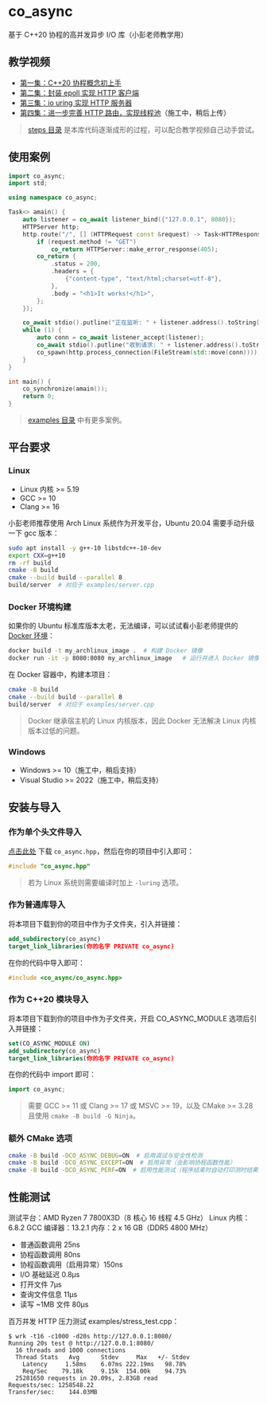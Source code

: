 # co_async

基于 C++20 协程的高并发异步 I/O 库（小彭老师教学用）

## 教学视频

- [第一集：C++20 协程概念初上手](https://www.bilibili.com/video/BV1Yz421Z7rZ)
- [第二集：封装 epoll 实现 HTTP 客户端](https://www.bilibili.com/video/BV18t421G7fD)
- [第三集：io uring 实现 HTTP 服务器](https://www.bilibili.com/video/BV1yD421H7KY)
- [第四集：进一步完善 HTTP 路由，实现线程池](https://space.bilibili.com/263032155)（施工中，稍后上传）

> [steps 目录](steps) 是本库代码逐渐成形的过程，可以配合教学视频自己动手尝试。

## 使用案例

```cpp
import co_async;
import std;

using namespace co_async;

Task<> amain() {
    auto listener = co_await listener_bind({"127.0.0.1", 8080});
    HTTPServer http;
    http.route("/", [] (HTTPRequest const &request) -> Task<HTTPResponse> {
        if (request.method != "GET")
            co_return HTTPServer::make_error_response(405);
        co_return {
            .status = 200,
            .headers = {
                {"content-type", "text/html;charset=utf-8"},
            },
            .body = "<h1>It works!</h1>",
        };
    });

    co_await stdio().putline("正在监听: " + listener.address().toString());
    while (1) {
        auto conn = co_await listener_accept(listener);
        co_await stdio().putline("收到请求: " + listener.address().toString());
        co_spawn(http.process_connection(FileStream(std::move(conn))));
    }
}

int main() {
    co_synchronize(amain());
    return 0;
}
```

> [examples 目录](examples) 中有更多案例。

## 平台要求

### Linux

- Linux 内核 >= 5.19
- GCC >= 10
- Clang >= 16

小彭老师推荐使用 Arch Linux 系统作为开发平台，Ubuntu 20.04 需要手动升级一下 gcc 版本：

```bash
sudo apt install -y g++-10 libstdc++-10-dev
export CXX=g++10
rm -rf build
cmake -B build
cmake --build build --parallel 8
build/server  # 对应于 examples/server.cpp
```

### Docker 环境构建

如果你的 Ubuntu 标准库版本太老，无法编译，可以试试看小彭老师提供的 [Docker 环境](Dockerfile)：

```bash
docker build -t my_archlinux_image .  # 构建 Docker 镜像
docker run -it -p 8080:8080 my_archlinux_image   # 运行并进入 Docker 镜像，映射端口 8080 到本机
```

在 Docker 容器中，构建本项目：

```bash
cmake -B build
cmake --build build --parallel 8
build/server  # 对应于 examples/server.cpp
```

> Docker 继承宿主机的 Linux 内核版本，因此 Docker 无法解决 Linux 内核版本过低的问题。

### Windows

- Windows >= 10（施工中，稍后支持）
- Visual Studio >= 2022（施工中，稍后支持）

## 安装与导入

### 作为单个头文件导入

[点击此处](scripts/co_async.hpp) 下载 `co_async.hpp`，然后在你的项目中引入即可：

```cpp
#include "co_async.hpp"
```

> 若为 Linux 系统则需要编译时加上 `-luring` 选项。

### 作为普通库导入

将本项目下载到你的项目中作为子文件夹，引入并链接：

```cmake
add_subdirectory(co_async)
target_link_libraries(你的名字 PRIVATE co_async)
```

在你的代码中导入即可：

```cpp
#include <co_async/co_async.hpp>
```

### 作为 C++20 模块导入

将本项目下载到你的项目中作为子文件夹，开启 CO_ASYNC_MODULE 选项后引入并链接：

```cmake
set(CO_ASYNC_MODULE ON)
add_subdirectory(co_async)
target_link_libraries(你的名字 PRIVATE co_async)
```

在你的代码中 import 即可：

```cpp
import co_async;
```

> 需要 GCC >= 11 或 Clang >= 17 或 MSVC >= 19，以及 CMake >= 3.28 且使用 `cmake -B build -G Ninja`。

### 额外 CMake 选项

```bash
cmake -B build -DCO_ASYNC_DEBUG=ON  # 启用调试与安全性检测
cmake -B build -DCO_ASYNC_EXCEPT=ON  # 启用异常（会影响协程函数性能）
cmake -B build -DCO_ASYNC_PERF=ON  # 启用性能测试（程序结束时自动打印测时结果）
```

## 性能测试

测试平台：AMD Ryzen 7 7800X3D（8 核心 16 线程 4.5 GHz）
Linux 内核：6.8.2
GCC 编译器：13.2.1
内存：2 x 16 GB（DDR5 4800 MHz）

- 普通函数调用 25ns
- 协程函数调用 80ns
- 协程函数调用（启用异常）150ns
- I/O 基础延迟 0.8µs
- 打开文件 7µs
- 查询文件信息 11µs
- 读写 ~1MB 文件 80µs

百万并发 HTTP 压力测试 examples/stress_test.cpp：

```
$ wrk -t16 -c1000 -d20s http://127.0.0.1:8080/
Running 20s test @ http://127.0.0.1:8080/
  16 threads and 1000 connections
  Thread Stats   Avg      Stdev     Max   +/- Stdev
    Latency     1.58ms    6.07ms 222.19ms   98.78%
    Req/Sec    79.18k     9.15k  154.00k    94.73%
  25281650 requests in 20.09s, 2.83GB read
Requests/sec: 1258548.22
Transfer/sec:    144.03MB
```

